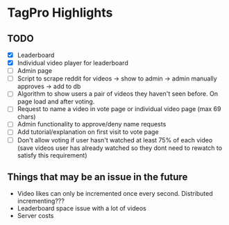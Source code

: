 # TagPro Highlights

## TODO

- [x] Leaderboard
- [x] Individual video player for leaderboard
- [ ] Admin page
- [ ] Script to scrape reddit for videos -> show to admin -> admin manually approves -> add to db
- [ ] Algorithm to show users a pair of videos they haven't seen before. On page load and after voting.
- [ ] Request to name a video in vote page or individual video page (max 69 chars)
- [ ] Admin functionality to approve/deny name requests
- [ ] Add tutorial/explanation on first visit to vote page
- [ ] Don't allow voting if user hasn't watched at least 75% of each video (save videos user has already watched so they dont need to rewatch to satisfy this requirement)

## Things that may be an issue in the future

* Video likes can only be incremented once every second. Distributed incrementing???
* Leaderboard space issue with a lot of videos
* Server costs

